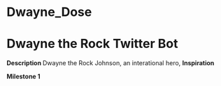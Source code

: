 # Dwayne_Dose
<h1> Dwayne the Rock Twitter Bot</h1>
<strong> Description </strong>
Dwayne the Rock Johnson, an interational hero,
<strong> Inspiration </strong>

<strong> Milestone 1 </strong>
